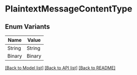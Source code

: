 # PlaintextMessageContentType

## Enum Variants

| Name | Value |
|---- | -----|
| String | String |
| Binary | Binary |


[[Back to Model list]](../README.md#documentation-for-models) [[Back to API list]](../README.md#documentation-for-api-endpoints) [[Back to README]](../README.md)


